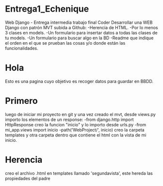 # Entrega1_Echenique
Web Django - Entrega intermedia trabajo final Coder
Desarrollar una WEB Django con patrón MVT subida a Github:
-Herencia de HTML.
-Por lo menos 3 clases en models.
-Un formulario para insertar datos a todas las clases de tu models.
-Un formulario para buscar algo en la BD
-Readme que indique el orden en el que se prueban las cosas y/o donde están las
funcionalidades.



# Hola
Esto es una pagina cuyo objetivo es recoger datos para guardar en BBDD.

# Primero
luego de iniciar mi proyecto en git y una vez creado el mvt, desde views.py importo los elementos de un response:
-from django.http import HttpResponse
creo la funcion "inicio" y lo importo desde urls.py
-from mi_app.views import inicio
-path('WebProject/', inicio)
creo la carpeta templates y otra carpeta dentro que contiene el html con la vista de mi inicio.

# Herencia
creo el archivo .html en templates llamado 'segundavista', este hereda las propiedades del padre
